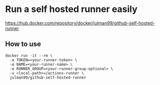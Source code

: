 # Run a self hosted runner easily

https://hub.docker.com/repository/docker/julman99/github-self-hosted-runner

## How to use

```
docker run -it --rm \
  -e TOKEN=<your-runner-token> \
  -e NAME=<your-runner-name> \
  -e RUNNER_GROUP=<your-runner-group-optional> \
  -v <local-path>=/actions-runner \
  julman99/github-self-hosted-runner
```
